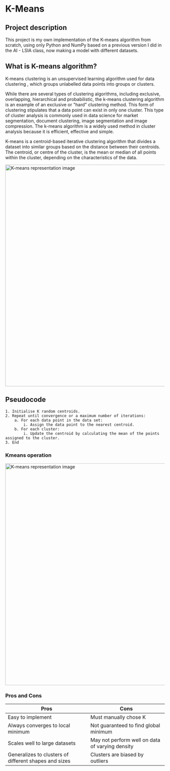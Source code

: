 # K-Means

## Project description

This project is my own implementation of the K-means algorithm from scratch, using only Python and NumPy based on a previous version I did in the AI - LSIA class, now making a model with different datasets.

## What is K-means algorithm?

K-means clustering is an unsupervised learning algorithm used for data clustering , which groups unlabelled data points into groups or clusters.

While there are several types of clustering algorithms, including exclusive, overlapping, hierarchical and probabilistic, the k-means clustering algorithm is an example of an exclusive or "hard" clustering method. This form of clustering stipulates that a data point can exist in only one cluster. This type of cluster analysis is commonly used in data science for market segmentation, document clustering, image segmentation and image compression. The k-means algorithm is a widely used method in cluster analysis because it is efficient, effective and simple.

K-means is a centroid-based iterative clustering algorithm that divides a dataset into similar groups based on the distance between their centroids. The centroid, or centre of the cluster, is the mean or median of all points within the cluster, depending on the characteristics of the data.

<div>
    <img src="https://images.datacamp.com/image/upload/v1678462092/image7_a1777d39aa.png" width=700 alt="K-means representation image">
</div>

## Pseudocode

```plaintext
1. Initialise K random centroids.
2. Repeat until convergence or a maximum number of iterations:
    a. For each data point in the data set:
        i. Assign the data point to the nearest centroid.
    b. For each cluster:
        i. Update the centroid by calculating the mean of the points assigned to the cluster.
3. End
```

### Kmeans operation

<div>
    <img src="https://cf-courses-data.s3.us.cloud-object-storage.appdomain.cloud/IBM-ML0187EN-SkillsNetwork/labs/module%203/images/KMeansClustering_example.gif" width=700 alt="K-means representation image">
</div>

### Pros and Cons

|       Pros       |       Cons       |
| ---------------- | ------- |
| Easy to implement | Must manually chose K |
| Always converges to local minimum | Not guaranteed to find global minimum |
| Scales well to large datasets | May not perform well on data of varying density |
| Generalizes to clusters of different shapes and sizes | Clusters are biased by outliers |
